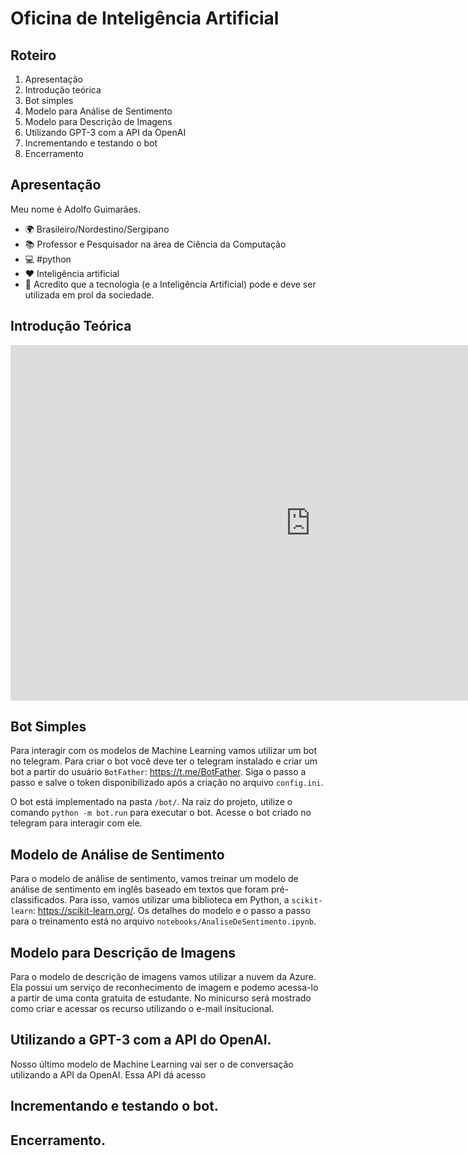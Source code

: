 # Oficina de Inteligência Artificial

## Roteiro

1. Apresentação
2. Introdução teórica
3. Bot simples 
4. Modelo para Análise de Sentimento
5. Modelo para Descrição de Imagens 
6. Utilizando GPT-3 com a API da OpenAI
7. Incrementando e testando o bot
8. Encerramento


## Apresentação 

Meu nome é Adolfo Guimarães. 

- 🌍 Brasileiro/Nordestino/Sergipano
- 📚 Professor e Pesquisador na área de Ciência da Computação
- 💻 #python
- ❤ Inteligência artificial
- 👊 Acredito que a tecnologia (e a Inteligência Artificial) pode e deve ser utilizada em prol da sociedade. 

## Introdução Teórica

<iframe src="https://docs.google.com/presentation/d/e/2PACX-1vQfg_MGKF5uTWFl45vkVGdswiUggcawSvUJFgYom5WlDGa8q1vC9EABB7TrFJ0Svy7k3Qu-Sd6uJeZE/embed?start=false&loop=false&delayms=3000" frameborder="0" width="960" height="569" allowfullscreen="true" mozallowfullscreen="true" webkitallowfullscreen="true"></iframe>

## Bot Simples

Para interagir com os modelos de Machine Learning vamos utilizar um bot no telegram. Para criar o bot você deve ter o telegram instalado e criar um bot a partir do usuário `BotFather`: https://t.me/BotFather. Siga o passo a passo e salve o token disponibilizado após a criação no arquivo `config.ini`. 

O bot está implementado na pasta `/bot/`. Na raiz do projeto, utilize o comando `python -m bot.run` para executar o bot. Acesse o bot criado no telegram para interagir com ele.

## Modelo de Análise de Sentimento

Para o modelo de análise de sentimento, vamos treinar um modelo de análise de sentimento em inglês baseado em textos que foram pré-classificados. Para isso, vamos utilizar uma biblioteca em Python, a `scikit-learn`: https://scikit-learn.org/. Os detalhes do modelo e o passo a passo para o treinamento está no arquivo `notebooks/AnaliseDeSentimento.ipynb`.

## Modelo para Descrição de Imagens 

Para o modelo de descrição de imagens vamos utilizar a nuvem da Azure. Ela possui um serviço de reconhecimento de imagem e podemo acessa-lo a partir de uma conta gratuita de estudante. No minicurso será mostrado como criar e acessar os recurso utilizando o e-mail insitucional. 

## Utilizando a GPT-3 com a API do OpenAI.

Nosso último modelo de Machine Learning vai ser o de conversação utilizando a API da OpenAI. Essa API dá acesso 

## Incrementando e testando o bot.

## Encerramento.